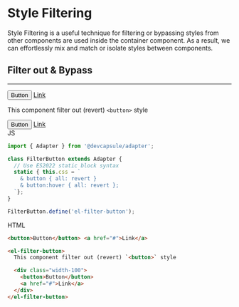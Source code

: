 # Style Filtering

Style Filtering is a useful technique for filtering or bypassing styles
from other components are used inside the container component.
As a result, we can effortlessly mix and match or isolate styles between components.

## Filter out & Bypass
---

<button>Button</button> <a href="#">Link</a>

<el-filter-button>

This component filter out (revert) `<button>` style

<div class="width-100">
  <button>Button</button>
  <a href="#">Link</a>
</div>
</el-filter-button>

<el-code-block>
<div el="bar-top-left">JS</div>

```ts
import { Adapter } from '@devcapsule/adapter';

class FilterButton extends Adapter {
  // Use ES2022 static block syntax
  static { this.css = `
    & button { all: revert }
    & button:hover { all: revert };
  `};
}

FilterButton.define('el-filter-button');
```
</el-code-block>

<el-code-block>
<div el="bar-top-left">HTML</div>

```html
<button>Button</button> <a href="#">Link</a>

<el-filter-button>
  This component filter out (revert) `<button>` style

  <div class="width-100">
    <button>Button</button>
    <a href="#">Link</a>
  </div>
</el-filter-button>
```
</el-code-block>